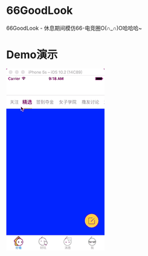 # 66GoodLook
66GoodLook - 休息期间模仿66-电竞圈O(∩_∩)O哈哈哈~ 

# Demo演示

![Mou](./readme~resource/present.gif)

